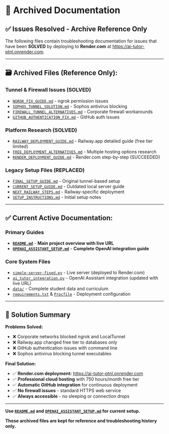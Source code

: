 # 📁 Archived Documentation

## ✅ Issues Resolved - Archive Reference Only

The following files contain troubleshooting documentation for issues that have been **SOLVED** by deploying to **Render.com** at https://ai-tutor-ptnl.onrender.com.

---

## 🗃️ Archived Files (Reference Only):

### Tunnel & Firewall Issues (SOLVED)
- [`NGROK_FIX_GUIDE.md`](NGROK_FIX_GUIDE.md) - ngrok permission issues 
- [`SOPHOS_TUNNEL_SOLUTION.md`](SOPHOS_TUNNEL_SOLUTION.md) - Sophos antivirus blocking
- [`FIREWALL_TUNNEL_ALTERNATIVES.md`](FIREWALL_TUNNEL_ALTERNATIVES.md) - Corporate firewall workarounds
- [`GITHUB_AUTHENTICATION_FIX.md`](GITHUB_AUTHENTICATION_FIX.md) - GitHub auth issues

### Platform Research (SOLVED)
- [`RAILWAY_DEPLOYMENT_GUIDE.md`](RAILWAY_DEPLOYMENT_GUIDE.md) - Railway.app detailed guide (free tier limited)
- [`FREE_DEPLOYMENT_ALTERNATIVES.md`](FREE_DEPLOYMENT_ALTERNATIVES.md) - Multiple hosting options research
- [`RENDER_DEPLOYMENT_GUIDE.md`](RENDER_DEPLOYMENT_GUIDE.md) - Render.com step-by-step (SUCCEEDED)

### Legacy Setup Files (REPLACED)
- [`FINAL_SETUP_GUIDE.md`](FINAL_SETUP_GUIDE.md) - Original tunnel-based setup
- [`CURRENT_SETUP_GUIDE.md`](CURRENT_SETUP_GUIDE.md) - Outdated local server guide
- [`NEXT_RAILWAY_STEPS.md`](NEXT_RAILWAY_STEPS.md) - Railway-specific deployment
- [`SETUP_INSTRUCTIONS.md`](SETUP_INSTRUCTIONS.md) - Initial setup notes

---

## ✅ Current Active Documentation:

### Primary Guides
- **[`README.md`](README.md)** - **Main project overview with live URL**
- **[`OPENAI_ASSISTANT_SETUP.md`](OPENAI_ASSISTANT_SETUP.md)** - **Complete OpenAI integration guide**

### Core System Files
- [`simple-server-fixed.py`](simple-server-fixed.py) - Live server (deployed to Render.com)
- [`ai_tutor_integration.py`](ai_tutor_integration.py) - OpenAI Assistant integration (updated with live URL)
- [`data/`](data/) - Complete student data and curriculum
- [`requirements.txt`](requirements.txt) & [`Procfile`](Procfile) - Deployment configuration

---

## 🎉 Solution Summary

**Problems Solved:**
- ❌ Corporate networks blocked ngrok and LocalTunnel
- ❌ Railway.app changed free tier to databases only  
- ❌ GitHub authentication issues with command line
- ❌ Sophos antivirus blocking tunnel executables

**Final Solution:**
- ✅ **Render.com deployment:** https://ai-tutor-ptnl.onrender.com
- ✅ **Professional cloud hosting** with 750 hours/month free tier
- ✅ **Automatic GitHub integration** for continuous deployment
- ✅ **No firewall issues** - standard HTTPS web service
- ✅ **Always accessible** - no sleeping or connection drops

---

**Use [`README.md`](README.md) and [`OPENAI_ASSISTANT_SETUP.md`](OPENAI_ASSISTANT_SETUP.md) for current setup.**

**These archived files are kept for reference and troubleshooting history only.**